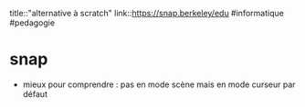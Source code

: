 title::"alternative à scratch"
link::https://snap.berkeley/edu
#informatique #pedagogie 
# snap

 - mieux pour comprendre : pas en mode scène mais en mode curseur par défaut